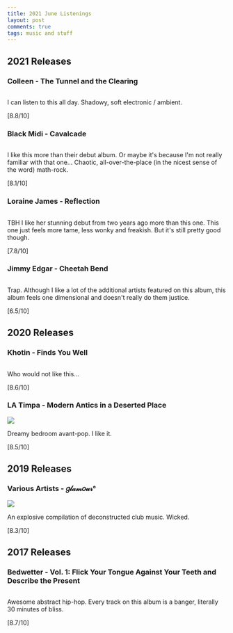 ```yaml
---
title: 2021 June Listenings
layout: post
comments: true
tags: music and stuff
---
```


## 2021 Releases

### Colleen - The Tunnel and the Clearing

  ![]()

  I can listen to this all day. Shadowy, soft electronic / ambient.

  [8.8/10]

### Black Midi - Cavalcade

  ![]()

  I like this more than their debut album. Or maybe it's because I'm not really familiar with that one... Chaotic, all-over-the-place (in the nicest sense of the word) math-rock.

  [8.1/10]

### Loraine James - Reflection

  ![]()

  TBH I like her stunning debut from two years ago more than this one. This one just feels more tame, less wonky and freakish. But it's still pretty good though.

  [7.8/10]

### Jimmy Edgar - Cheetah Bend

  ![]()

  Trap. Although I like a lot of the additional artists featured on this album, this album feels one dimensional and doesn't really do them justice.

  [6.5/10]

## 2020 Releases

### Khotin - Finds You Well

  ![]()

  Who would not like this...

  [8.6/10]

### LA Timpa - Modern Antics in a Deserted Place

  ![](https://f4.bcbits.com/img/a0921754968_16.jpg)

  Dreamy bedroom avant-pop. I like it.

  [8.5/10]

## 2019 Releases

### Various Artists - 𝑔𝓁𝒶𝓂𝑜𝓊𝓇°

  ![](https://f4.bcbits.com/img/a1179243115_16.jpg)

  An explosive compilation of deconstructed club music. Wicked.

  [8.3/10]

## 2017 Releases

### Bedwetter - Vol. 1: Flick Your Tongue Against Your Teeth and Describe the Present

  ![]()

  Awesome abstract hip-hop. Every track on this album is a banger, literally 30 minutes of bliss.

  [8.7/10]


